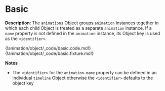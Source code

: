 # Basic

__Description__: The `animations` Object groups `animation` instances together in which each child Object is treated as a separate `animation` instance. If a `name` property is not defined in the `animation` instance, its Object key is used as the `<identifier>`.

{!animation/object/_code/basic.code.md!}
{!animation/object/_code/basic.fixture.md!}

__Notes__

+ The `<identifier>` for the `animation-name` property can be defined in an individual `timeline` Object otherwise the `<identifier>` defaults to the object key

<div class="cf"></div>
<div class="end"></div>


